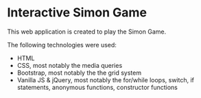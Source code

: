 <h1> Interactive Simon Game </h1> 
<p> This web application is created to play the Simon Game. </p>
<p> The following technologies were used: </p>
<ul>
<li>HTML</li>
<li>CSS, most notably the media queries </li>
<li>Bootstrap, most notably the the grid system</li>
<li>Vanilla JS & jQuery, most notably the for/while loops, switch, if statements, anonymous functions, constructor functions </li>
</ul>
